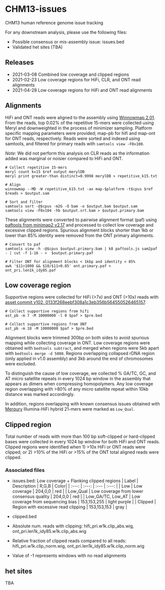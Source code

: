 # CHM13-issues
CHM13 human reference genome issue tracking

For any downstream analysis, please use the following files:
* Possible consensus or mis-assembly issue: issues.bed
* Validated het sites (TBA)

## Releases
* 2021-03-08 Combined low coverage and clipped regions
* 2021-02-23 Low coverage regions for HiFi, CLR, and ONT read alignments
* 2021-04-28 Low coverage regions for HiFi and ONT read alignments

## Alignments
HiFi and ONT reads were aligned to the assembly using [Winnowmap 2.01](https://github.com/marbl/Winnowmap/releases). From the reads, top 0.02% of the repetitive 15-mers were collected using Meryl and downweighted in the process of minimizer sampling. Platform specific mapping parameters were provided; map-pb for hifi and map-ont for ONT reads, respectively. Reads were sorted and indexed using samtools, and filtered for primary reads with `samtools view -F0x100`.

*Note*: We did not perform this analysis on CLR reads as the information added was marginal or noisier compared to HiFi and ONT.


```shell
# Collect repetitive 15-mers
meryl count k=15 $ref output merylDB
meryl print greater-than distinct=0.9998 merylDB > repetitive_k15.txt

# Align
winnowmap --MD -W repetitive_k15.txt -ax map-$platform -t$cpus $ref $reads > $output.sam

# Sort and filter
samtools sort -@$cpus -m2G -O bam -o $output.bam $output.sam
samtools view -F0x104 -hb $output.srt.bam > $output.primary.bam
```

These alignments were converted to pairwise alignment format (paf) using [paftools from minimap2 v2.17](https://github.com/lh3/minimap2/tree/master/misc) and processed to collect low coverage and excessive clipped regions.
Spurious alignment blocks shorter than 1kb or lower than 85% identity were removed from the ONT primary alignments.

```shell
# Convert to paf
samtools view -h -@$cpus $output.primary.bam | k8 paftools.js sam2paf - | cut -f 1-16 - >  $output.primary.paf

# Filter ONT for alignment blocks < 1kbp and identity < 85%
awk '$11>1000 && $10/$11>0.85' ont.primary.paf > ont_pri.len1k_idy85.paf
```

## Low coverage region
Supportive regions were collected for HiFi (>7x) and ONT (>10x) reads with [asset commit v102, 0133f268eebf308a1c3eb356b564550526465157](https://github.com/dfguan/asset).

```shell
# Collect supportive regions from hifi
ast_pb -m 7 -M 10000000 -l 0 $paf > $pre.bed

# Collect supportive regions from ONT
ast_pb -m 10 -M 10000000 $paf > $pre.bed
```

Alignment blocks were trimmed 300bp on both sides to avoid spurious mapping while collecting coverage in ONT. Low coverage regions were obtained with `bedtools subtract`, and merged when regions were 5kb apart with `bedtools merge -d 5000`. Regions overlapping collapsed rDNA region (only applied in v1.0 assembly) and 3kb around the end of chromosomes were excluded.

To distinguish the cause of low coverage, we collected % GA/TC, GC, and AT micro satellite repeats in every 1024 bp window in the assembly that appears as dimers when compressing homopolymers. Any low coverage region overlapping with >80% of any micro satellite repeat within 10kb distance was marked accordingly.

In addition, regions overlapping with known consensus issues obtained with [Merqury](https://github.com/marbl/merqury) Illumina-HiFi hybrid 21-mers were marked as `Low_Qual`.

## Clipped region
Total number of reads with more than 100 bp soft-clipped or hard-clipped bases were collected in every 1024 bp window for both HiFi and ONT reads. Clipped regions were identified when 1) >10x HiFi or ONT reads were clipped; or 2) >10% of the HiFi or >15% of the ONT total aligned reads were clipped.

### Associated files
* issues.bed: Low coverage + Flanking clipped regions
| Label | Description | R,G,B | Color|
| :---: | :---: | :--- | :---: |
| Low | Low coverage | 204,0,0 | red |
| Low_Qual | Low coverage from lower consensus quality | 204,0,0 | red |
| Low_GA/TC, Low_AT | Low coverage from sequencing bias | 153,153,255 | light purple |
| Clipped | Region with excessive read clipping | 153,153,153 | gray |

* clipped.bed
* Absolute num. reads with clipping: hifi_pri.w1k.clip_abs.wig, ont_pri.len1k_idy85.w1k.clip_abs.wig
* Relative fraction of clipped reads compared to all reads: hifi_pri.w1k.clip_norm.wig, ont_pri.len1k_idy85.w1k.clip_norm.wig
* Value of -1 represents windows with no read alignments

## het sites

TBA

